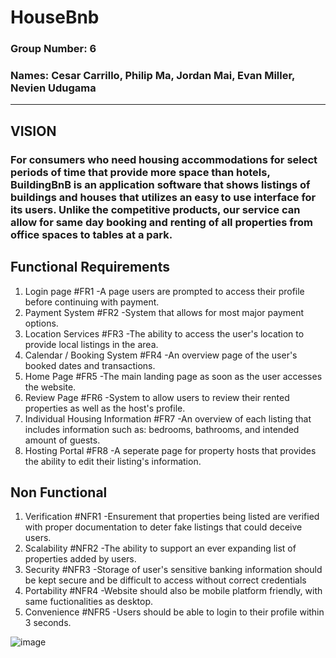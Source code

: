 # **HouseBnb**

### **Group Number: 6**
### **Names: Cesar Carrillo, Philip Ma, Jordan Mai, Evan Miller, Nevien Udugama**


--- 

## **VISION**
### For consumers who need housing accommodations for select periods of time that provide more space than hotels, BuildingBnB is an application software that shows listings of buildings and houses that utilizes an easy to use interface for its users. Unlike the competitive products, our service can allow for same day booking and renting of all properties from office spaces to tables at a park.

## **Functional Requirements**
1. Login page #FR1 -A page users are prompted to access their profile before continuing with payment.
2. Payment System #FR2 -System that allows for most major payment options.
3. Location Services #FR3 -The ability to access the user's location to provide local listings in the area.
4. Calendar / Booking System #FR4 -An overview page of the user's booked dates and transactions.
5. Home Page #FR5 -The main landing page as soon as the user accesses the website.
6. Review Page #FR6 -System to allow users to review their rented properties as well as the host's profile.
7. Individual Housing Information #FR7 -An overview of each listing that includes information such as: bedrooms, bathrooms, and intended amount of guests.
8. Hosting Portal #FR8 -A seperate page for property hosts that provides the ability to edit their listing's information.

## **Non Functional**
1. Verification #NFR1
   -Ensurement that properties being listed are verified with proper documentation to deter fake listings that could deceive users.
2. Scalability #NFR2
   -The ability to support an ever expanding list of properties added by users.
3. Security #NFR3
   -Storage of user's sensitive banking information should be kept secure and be difficult to access without correct credentials
4. Portability #NFR4
   -Website should also be mobile platform friendly, with same fuctionalities as desktop.
5. Convenience #NFR5
   -Users should be able to login to their profile within 3 seconds.

![image](https://i.imgur.com/C7XiFTP.jpeg)
